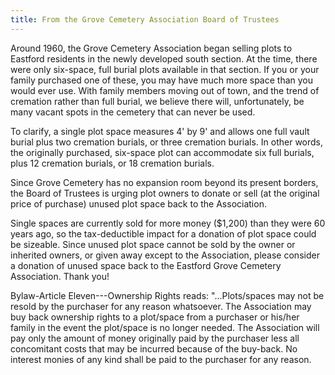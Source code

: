 ```yaml
---
title: From the Grove Cemetery Association Board of Trustees
---
```


Around 1960, the Grove Cemetery Association began selling plots to
Eastford residents in the newly developed south section. At the time,
there were only six-space, full burial plots available in that section.
If you or your family purchased one of these, you may have much more
space than you would ever use. With family members moving out of town,
and the trend of cremation rather than full burial, we believe there
will, unfortunately, be many vacant spots in the cemetery that can never
be used.

To clarify, a single plot space measures 4' by 9' and allows one full
vault burial plus two cremation burials, or three cremation burials. In
other words, the originally purchased, six-space plot can accommodate
six full burials, plus 12 cremation burials, or 18 cremation burials.

Since Grove Cemetery has no expansion room beyond its present borders,
the Board of Trustees is urging plot owners to donate or sell (at the
original price of purchase) unused plot space back to the Association.

Single spaces are currently sold for more money ($1,200) than they were
60 years ago, so the tax-deductible impact for a donation of plot space
could be sizeable. Since unused plot space cannot be sold by the owner
or inherited owners, or given away except to the Association, please
consider a donation of unused space back to the Eastford Grove Cemetery
Association. Thank you!

Bylaw-Article Eleven---Ownership Rights reads: "...Plots/spaces may not
be resold by the purchaser for any reason whatsoever. The Association
may buy back ownership rights to a plot/space from a purchaser or
his/her family in the event the plot/space is no longer needed. The
Association will pay only the amount of money originally paid by the
purchaser less all concomitant costs that may be incurred because of the
buy-back. No interest monies of any kind shall be paid to the purchaser
for any reason.
